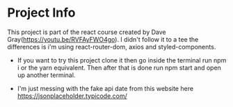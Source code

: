 # Project Info

This project is part of the react course created by Dave Gray(https://youtu.be/RVFAyFWO4go). I didn't follow it to a tee the differences is i'm using react-router-dom, axios and styled-components.

- If you want to try this project clone it then go inside the terminal run npm i or the yarn equivalent. Then after that is done run npm start and open up another terminal.

- I'm just messing with the fake api date from this website here https://jsonplaceholder.typicode.com/
